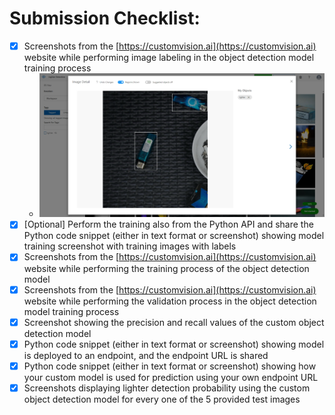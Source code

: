 # Submission Checklist:

- [x] Screenshots from the [https://customvision.ai](https://customvision.ai) website while performing image labeling in
  the object detection model training process
    - ![label-data](starter/sample_submission/step_4/screenshots/label-data.png)
- [x] [Optional] Perform the training also from the Python API and share the Python code snippet (either in text format
  or screenshot) showing model training screenshot with training images with labels
- [x] Screenshots from the [https://customvision.ai](https://customvision.ai) website while performing the training
  process of the object detection model
- [x] Screenshots from the [https://customvision.ai](https://customvision.ai) website while performing the validation
  process in the object detection model training process
- [x] Screenshot showing the precision and recall values of the custom object detection model
- [x] Python code snippet (either in text format or screenshot) showing model is deployed to an endpoint, and the
  endpoint URL is shared
- [x] Python code snippet (either in text format or screenshot) showing how your custom model is used for prediction
  using your own endpoint URL
- [x] Screenshots displaying lighter detection probability using the custom object detection model for every one of the
  5 provided test images
